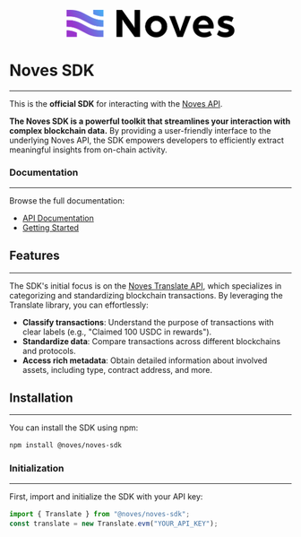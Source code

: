 <p align="center">
  <img src="assets/noves-logo.png" width="300" alt="noves" />
</p>

# **Noves SDK**

---

This is the **official SDK** for interacting with the [Noves API](https://docs.noves.fi/reference/api-overview).

**The Noves SDK is a powerful toolkit that streamlines your interaction with complex blockchain data.** By providing a user-friendly interface to the underlying Noves API, the SDK empowers developers to efficiently extract meaningful insights from on-chain activity.

### Documentation

---

Browse the full documentation:

- [API Documentation](https://docs.noves.fi/reference/translate-api-quickstart)
- [Getting Started](https://docs.noves.fi/reference/translate-api-quickstart)

## Features

---

The SDK's initial focus is on the [Noves Translate API](https://docs.noves.fi/reference/translate-api-quickstart), which specializes in categorizing and standardizing blockchain transactions. By leveraging the Translate library, you can effortlessly:

- **Classify transactions**: Understand the purpose of transactions with clear labels (e.g., "Claimed 100 USDC in rewards").
- **Standardize data**: Compare transactions across different blockchains and protocols.
- **Access rich metadata**: Obtain detailed information about involved assets, including type, contract address, and more.

## Installation

---

You can install the SDK using npm:

```bash
npm install @noves/noves-sdk
```

### Initialization

---

First, import and initialize the SDK with your API key:

```typescript
import { Translate } from "@noves/noves-sdk";
const translate = new Translate.evm("YOUR_API_KEY");
```
